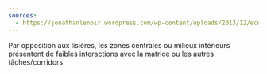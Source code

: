 ```yaml
---
sources:
  - https://jonathanlenoir.wordpress.com/wp-content/uploads/2013/12/ecologie-du-paysage.pdf
---
```

Par opposition aux lisières, les zones centrales ou milieux intérieurs présentent de faibles interactions avec la matrice ou les autres tâches/corridors
